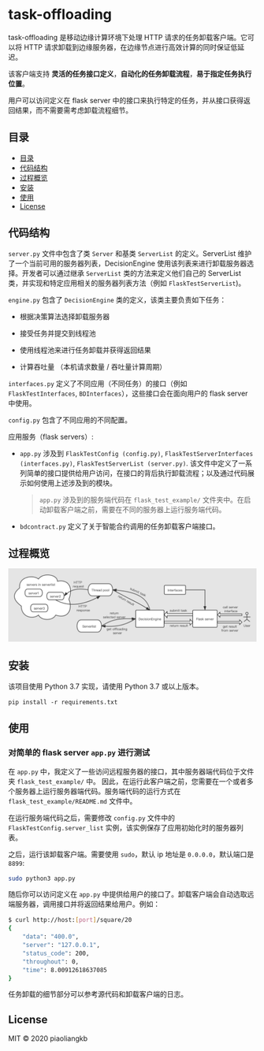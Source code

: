 # task-offloading

task-offloading 是移动边缘计算环境下处理 HTTP 请求的任务卸载客户端。它可以将 HTTP 请求卸载到边缘服务器，在边缘节点进行高效计算的同时保证低延迟。

该客户端支持 **灵活的任务接口定义**，**自动化的任务卸载流程**，**易于指定任务执行位置**。

用户可以访问定义在 flask server 中的接口来执行特定的任务，并从接口获得返回结果，而不需要需考虑卸载流程细节。

## 目录

- [目录](#目录)
- [代码结构](#代码结构)
- [过程概览](#过程概览)
- [安装](#安装)
- [使用](#使用)
- [License](#license)

## 代码结构

`server.py` 文件中包含了类 `Server` 和基类 `ServerList` 的定义。ServerList 维护了一个当前可用的服务器列表，DecisionEngine 使用该列表来进行卸载服务器选择。开发者可以通过继承 `ServerList` 类的方法来定义他们自己的 ServerList 类，并实现和特定应用相关的服务器列表方法（例如 `FlaskTestServerList`)。 

`engine.py` 包含了 `DecisionEngine` 类的定义，该类主要负责如下任务：

- 根据决策算法选择卸载服务器

- 接受任务并提交到线程池

- 使用线程池来进行任务卸载并获得返回结果

- 计算吞吐量 （本机请求数量 / 吞吐量计算周期）

`interfaces.py` 定义了不同应用（不同任务）的接口（例如 `FlaskTestInterfaces`, `BDInterfaces`），这些接口会在面向用户的 flask server 中使用。

`config.py` 包含了不同应用的不同配置。

应用服务（flask servers）:

- `app.py` 涉及到 `FlaskTestConfig (config.py)`, `FlaskTestServerInterfaces (interfaces.py)`, `FlaskTestServerList (server.py)`. 该文件中定义了一系列简单的接口提供给用户访问，在接口的背后执行卸载流程；以及通过代码展示如何使用上述涉及到的模块。

  >`app.py` 涉及到的服务端代码在 `flask_test_example/` 文件夹中。在启动卸载客户端之前，需要在不同的服务器上运行服务端代码。

- `bdcontract.py` 定义了关于智能合约调用的任务卸载客户端接口。

## 过程概览

![process overview](docs/task-offloading.png)

## 安装 

该项目使用 Python 3.7 实现，请使用 Python 3.7 或以上版本。

```
pip install -r requirements.txt
```

## 使用

### 对简单的 flask server `app.py` 进行测试

在 `app.py` 中，我定义了一些访问远程服务器的接口，其中服务器端代码位于文件夹 `flask_test_example/` 中。 因此，在运行此客户端之前，您需要在一个或者多个服务器上运行服务器端代码。服务端代码的运行方式在 `flask_test_example/README.md` 文件中。

在运行服务端代码之后，需要修改 `config.py` 文件中的 `FlaskTestConfig.server_list` 实例，该实例保存了应用初始化时的服务器列表。

之后，运行该卸载客户端。需要使用 `sudo`，默认 ip 地址是 `0.0.0.0`，默认端口是 `8899`:

```bash
sudo python3 app.py
```

随后你可以访问定义在 `app.py` 中提供给用户的接口了。卸载客户端会自动选取远端服务器，调用接口并将返回结果给用户。例如：

```bash
$ curl http://host:[port]/square/20
{
    "data": "400.0",
    "server": "127.0.0.1",
    "status_code": 200,
    "throughout": 0,
    "time": 8.00912618637085
}
```

任务卸载的细节部分可以参考源代码和卸载客户端的日志。

## License

MIT © 2020 piaoliangkb
